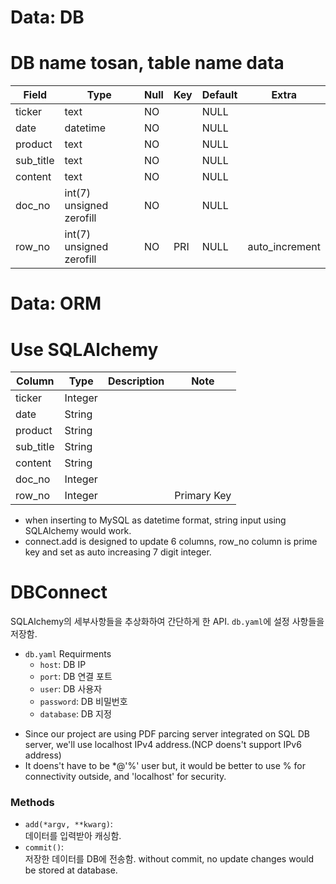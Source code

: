 # Data: DB
# DB name tosan, table name data
| Field     | Type                     | Null | Key | Default | Extra          |
|-----------|--------------------------|------|-----|---------|----------------|
| ticker    | text                     | NO   |     | NULL    |                |
| date      | datetime                 | NO   |     | NULL    |                |
| product   | text                     | NO   |     | NULL    |                |
| sub_title | text                     | NO   |     | NULL    |                |
| content   | text                     | NO   |     | NULL    |                |
| doc_no    | int(7) unsigned zerofill | NO   |     | NULL    |                |
| row_no    | int(7) unsigned zerofill | NO   | PRI | NULL    | auto_increment |

# Data: ORM
# Use SQLAlchemy
|Column|Type|Description|Note|
|-|-|-|-|
|ticker|Integer|||
|date|String|||
|product|String|||
|sub_title|String|||
|content|String|||
|doc_no|Integer|||
|row_no|Integer||Primary Key|

- when inserting to MySQL as datetime format, string input using SQLAlchemy would work.
- connect.add is designed to update 6 columns, row_no column is prime key and set as auto increasing 7 digit integer.

# DBConnect
SQLAlchemy의 세부사항들을 추상화하여 간단하게 한 API. `db.yaml`에 설정 사항들을 저장함.

- `db.yaml` Requirments
    - `host`: DB IP
    - `port`: DB 연결 포트
    - `user`: DB 사용자
    - `password`: DB 비밀번호
    - `database`: DB 지정
* Since our project are using PDF parcing server integrated on SQL DB server, we'll use localhost IPv4 address.(NCP doens't support IPv6 address)
* It doens't have to be *@'%' user but, it would be better to use % for connectivity outside, and 'localhost' for security.

### Methods
- `add(*argv, **kwarg)`:\
    데이터를 입력받아 캐싱함.
- `commit()`:\
    저장한 데이터를 DB에 전송함.
    without commit, no update changes would be stored at database.
